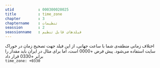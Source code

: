```yaml
---
utid           : 000300020025
title          : time_zone
chapter        : 3
chaptername    : تنظیمات
seassion       : 2
seassionname   : فیلدهای قابل تنظیم
---
```



<p>اختلاف زمانی منطقه‌ی شما با ساعت جهانی، از این فیلد جهت تصحیح زمان در خوراک سایت استفاده می‌شود. پیش فرض +0000 است، اما برای مثال در ایران باید مقدار را برابر +0330 قرار داد <br />
<code>time_zone: +0330</code></p>


